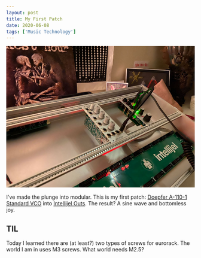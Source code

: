 ```yaml
---
layout: post
title: My First Patch
date: 2020-06-08
tags: ['Music Technology']
---
```

![My first patch](/assets/images/my-first-patch.jpg)

I've made the plunge into modular.<!--x--> This is my first patch: [Doepfer A-110-1 Standard VCO](http://www.doepfer.de/home_e.htm) into [Intellijel Outs](https://intellijel.com/shop/eurorack/outs/). The result? A sine wave and bottomless joy.

## TIL
Today I learned there are (at least?) two types of screws for eurorack. The world I am in uses M3 screws. What world needs M2.5?